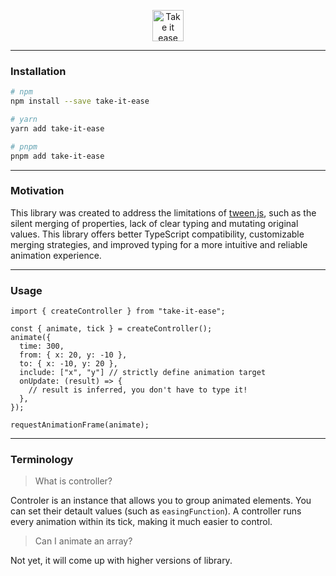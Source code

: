 <p align="center">

  <img height="50" alt="Take it ease logo" src="https://user-images.githubusercontent.com/28493823/215351667-485a9612-a102-4fa3-b3b2-4095f49fde83.png" />

</p>

---

### Installation

```bash
# npm
npm install --save take-it-ease

# yarn
yarn add take-it-ease

# pnpm
pnpm add take-it-ease
```

---

### Motivation

This library was created to address the limitations of [tween.js](https://github.com/tweenjs/tween.js/), such as the silent merging of properties, lack of clear typing and mutating original values. This library offers better TypeScript compatibility, customizable merging strategies, and improved typing for a more intuitive and reliable animation experience.

---

### Usage

```tsx
import { createController } from "take-it-ease";

const { animate, tick } = createController();
animate({
  time: 300,
  from: { x: 20, y: -10 },
  to: { x: -10, y: 20 },
  include: ["x", "y"] // strictly define animation target
  onUpdate: (result) => {
    // result is inferred, you don't have to type it!
  },
});

requestAnimationFrame(animate);
```

---

### Terminology

> What is controller?

Controler is an instance that allows you to group animated elements. You can set their detault values (such as `easingFunction`). A controller runs every animation within its tick, making it much easier to control.

> Can I animate an array?

Not yet, it will come up with higher versions of library.

